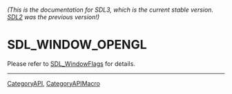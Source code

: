 ###### (This is the documentation for SDL3, which is the current stable version. [SDL2](https://wiki.libsdl.org/SDL2/) was the previous version!)
# SDL_WINDOW_OPENGL

Please refer to [SDL_WindowFlags](SDL_WindowFlags) for details.

----
[CategoryAPI](CategoryAPI), [CategoryAPIMacro](CategoryAPIMacro)

